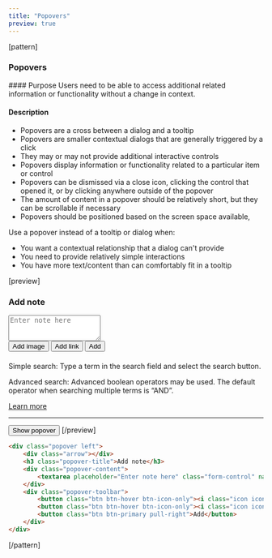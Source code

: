 ```yaml
---
title: "Popovers"
preview: true
---
```


[pattern]
<h3>Popovers</h3>
#### Purpose
Users need to be able to access additional related information or functionality without a change in context.

#### Description
- Popovers are a cross between a dialog and a tooltip
- Popovers are smaller contextual dialogs that are generally triggered by a click
- They may or may not provide additional interactive controls
- Popovers display information or functionality related to a particular item or control
- Popovers can be dismissed via a close icon, clicking the control that opened it, or by clicking anywhere outside of the popover
- The amount of content in a popover should be relatively short, but they can be scrollable if necessary
- Popovers should be positioned based on the screen space available, 

Use a popover instead of a tooltip or dialog when:
- You want a contextual relationship that a dialog can't provide
- You need to provide relatively simple interactions
- You have more text/content than can comfortably fit in a tooltip

[preview]
<div class="popover left" style="position: relative; display: block; margin-left: 0;">
  <div class="arrow"></div>
  <h3 class="popover-title">Add note</h3>
  <div class="popover-content">
    <textarea placeholder="Enter note here" class="form-control" name="" id="" rows="3"></textarea>
  </div>
  <div class="popover-toolbar">
        <button class="btn btn-hover btn-icon-only"><i class="icon icon-image"></i><span class="sr-only">Add image</span></button>
        <button class="btn btn-hover btn-icon-only"><i class="icon icon-chain"></i><span class="sr-only">Add link</span></button>
        <button class="btn btn-primary pull-right">Add</button>
  </div>
</div>
<div class="popover right" style="position: relative; display: block; margin-left: 0; margin-top: 20px;">
  <div class="arrow"></div>
  <div class="popover-content">
    <p>Simple search: Type a term in the search field and select the search button.</p>
    <p>Advanced  search: Advanced boolean operators may be used. The default operator when searching multiple terms is “AND”.</p>
    <a href="">Learn more</a>
  </div>
</div>

<hr/>

<button class="btn btn-default" data-html="true" data-toggle="popover" data-container="body" data-trigger="focus" data-content="<p>Simple search: Type a term in the search field and select the search button.</p>
    <p>Advanced  search: Advanced boolean operators may be used. The default operator when searching multiple terms is “AND”.</p> <a href=''>Learn more</a>">Show popover</button>
[/preview]
```html
<div class="popover left">
    <div class="arrow"></div>
    <h3 class="popover-title">Add note</h3>
    <div class="popover-content">
        <textarea placeholder="Enter note here" class="form-control" name="" id="" rows="3"></textarea>
    </div>
    <div class="popover-toolbar">
        <button class="btn btn-hover btn-icon-only"><i class="icon icon-image"></i><span class="sr-only">Add image</span></button>
        <button class="btn btn-hover btn-icon-only"><i class="icon icon-chain"></i><span class="sr-only">Add link</span></button>
        <button class="btn btn-primary pull-right">Add</button>
    </div>
</div>
```
[/pattern]
